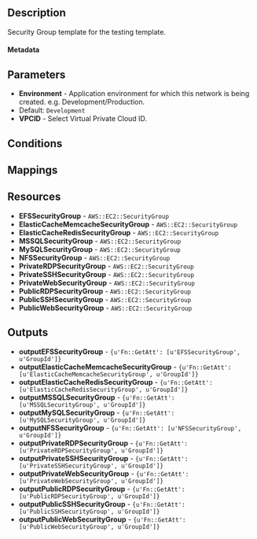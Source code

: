 
## Description

Security Group template for the testing template.

#### Metadata


## Parameters

 * **Environment** - Application environment for which this network is being created. e.g. Development/Production.
  * Default: `Development`
 * **VPCID** - Select Virtual Private Cloud ID.

## Conditions


## Mappings


## Resources

 * **EFSSecurityGroup** - `AWS::EC2::SecurityGroup`
 * **ElasticCacheMemcacheSecurityGroup** - `AWS::EC2::SecurityGroup`
 * **ElasticCacheRedisSecurityGroup** - `AWS::EC2::SecurityGroup`
 * **MSSQLSecurityGroup** - `AWS::EC2::SecurityGroup`
 * **MySQLSecurityGroup** - `AWS::EC2::SecurityGroup`
 * **NFSSecurityGroup** - `AWS::EC2::SecurityGroup`
 * **PrivateRDPSecurityGroup** - `AWS::EC2::SecurityGroup`
 * **PrivateSSHSecurityGroup** - `AWS::EC2::SecurityGroup`
 * **PrivateWebSecurityGroup** - `AWS::EC2::SecurityGroup`
 * **PublicRDPSecurityGroup** - `AWS::EC2::SecurityGroup`
 * **PublicSSHSecurityGroup** - `AWS::EC2::SecurityGroup`
 * **PublicWebSecurityGroup** - `AWS::EC2::SecurityGroup`

## Outputs

 * **outputEFSSecurityGroup** - `{u'Fn::GetAtt': [u'EFSSecurityGroup', u'GroupId']}`
 * **outputElasticCacheMemcacheSecurityGroup** - `{u'Fn::GetAtt': [u'ElasticCacheMemcacheSecurityGroup', u'GroupId']}`
 * **outputElasticCacheRedisSecurityGroup** - `{u'Fn::GetAtt': [u'ElasticCacheRedisSecurityGroup', u'GroupId']}`
 * **outputMSSQLSecurityGroup** - `{u'Fn::GetAtt': [u'MSSQLSecurityGroup', u'GroupId']}`
 * **outputMySQLSecurityGroup** - `{u'Fn::GetAtt': [u'MySQLSecurityGroup', u'GroupId']}`
 * **outputNFSSecurityGroup** - `{u'Fn::GetAtt': [u'NFSSecurityGroup', u'GroupId']}`
 * **outputPrivateRDPSecurityGroup** - `{u'Fn::GetAtt': [u'PrivateRDPSecurityGroup', u'GroupId']}`
 * **outputPrivateSSHSecurityGroup** - `{u'Fn::GetAtt': [u'PrivateSSHSecurityGroup', u'GroupId']}`
 * **outputPrivateWebSecurityGroup** - `{u'Fn::GetAtt': [u'PrivateWebSecurityGroup', u'GroupId']}`
 * **outputPublicRDPSecurityGroup** - `{u'Fn::GetAtt': [u'PublicRDPSecurityGroup', u'GroupId']}`
 * **outputPublicSSHSecurityGroup** - `{u'Fn::GetAtt': [u'PublicSSHSecurityGroup', u'GroupId']}`
 * **outputPublicWebSecurityGroup** - `{u'Fn::GetAtt': [u'PublicWebSecurityGroup', u'GroupId']}`